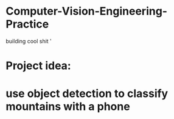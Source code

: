 # Computer-Vision-Engineering-Practice

building cool shit
'

# Project idea:

# use object detection to classify mountains with a phone
